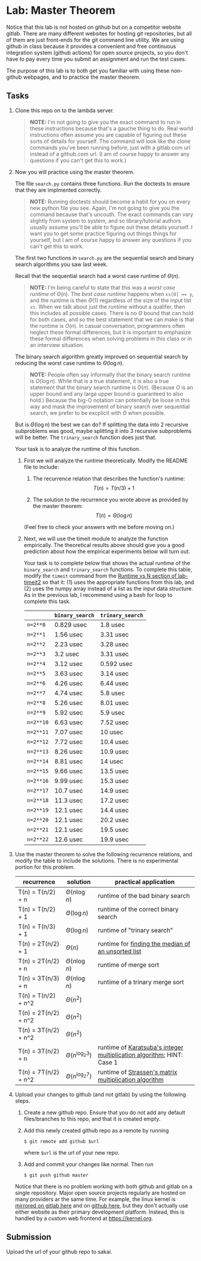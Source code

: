 # Lab: Master Theorem

Notice that this lab is not hosted on github but on a competitor website gitlab.
There are many different websites for hosting git repositories,
but all of them are just front-ends for the git command line utility.
We are using github in class because it provides a convenient and free continuous integration system (github actions) for open source projects,
so you don't have to pay every time you submit an assignment and run the test cases.

The purpose of this lab is to both get you familiar with using these non-github webpages, and to practice the master theorem.

## Tasks

1. Clone this repo on to the lambda server.

    > **NOTE:**
    > I'm not going to give you the exact command to run in these instructions because that's a gauche thing to do.
    > Real world instructions often assume you are capable of figuring out these sorts of details for yourself.
    > The command will look like the clone commands you've been running before, just with a gitlab.com url instead of a github.com url.
    > (I am of course happy to answer any questions if you can't get this to work.)

1. Now you will practice using the master theorem.

    The file `search.py` contains three functions.
    Run the doctests to ensure that they are implmented correctly.

    > **NOTE:**
    > Running doctests should become a habit for you on every new python file you see.
    > Again, I'm not going to give you the command because that's uncouth.
    > The exact commands can vary slightly from system to system,
    > and so library/tutorial authors usually assume you'll be able to figure out these details yourself.
    > I want you to get some practice figuring out things things for yourself,
    > but I am of course happy to answer any questions if you can't get this to work.

    The first two functions in `search.py` are the sequential search and binary search algorithms you saw last week.

    Recall that the sequential search had a worst case runtime of $\Theta(n)$.

    > **NOTE:**
    > I'm being careful to state that this was a *worst case runtime* of $\Theta(n)$.
    > The *best case runtime* happens when `xs[0] == y`,
    > and the runtime is then $\Theta(1)$ regardless of the size of the input list `xs`.
    > When we talk about just the *runtime* without a qualifer,
    > then this includes all possible cases.
    > There is no $\Theta$ bound that can hold for both cases,
    > and so the best statement that we can make is that the runtime is $O(n)$.
    > In casual conversation, programmers often neglect these formal differences,
    > but it is important to emphasize these formal differences when solving problems in this class or in an interview situation.

    The binary search algorithm greatly improved on sequential search by reducing the worst case runtime to $\Theta(\log n)$.

    > **NOTE:**
    > People often say informally that the binary search runtime is $O(\log n)$.
    > While that is a true statement, it is also a true statement that the binary search runtime is $O(n)$.
    > (Because $O$ is an upper bound and any large upper bound is guaranteed to also hold.)
    > Because the big-O notation can potentially be loose in this way and mask the improvement of binary search over sequential search,
    > we prefer to be excplicit with $\Theta$ when possible.

    But is $\Theta(\log n)$ the best we can do?
    If splitting the data into 2 recursive subproblems was good,
    maybe splitting it into 3 recursive subproblems will be better.
    The `trinary_search` function does just that.

    Your task is to analyze the runtime of this function.

    1. First we will analyze the runtime theoretically.
        Modify the README file to include:
    
        1. The recurrence relation that describes the function's runtime:
            $$T(n) = T(n/3) + 1$$

        1. The solution to the recurrence you wrote above as provided by the master theorem:
            $$T(n) = \Theta(\log n)$$

        (Feel free to check your answers with me before moving on.)
    
    1. Next, we will use the timeit module to analyze the function empirically.
        The theoretical results above should give you a good prediction about how the empirical experiments below will turn out.

        Your task is to complete below that shows the actual runtime of the `binary_search` and `trinary_search` functions.
        To complete this table, modify the `timeit` command from the [Runtime vs N section of lab-timeit2](https://github.com/mikeizbicki/lab-timeit2#runtime-vs-n) so that it: (1) uses the appropriate functions from this lab, and (2) uses the numpy array instead of a list as the input data structure.
        As in the previous lab, I recommend using a bash for loop to complete this task.

        |                | `binary_search`           | `trinary_search`      |
        | -------------- | ------------------------- | --------------------- | 
        | `n=2**0`       |     0.829 usec            |        1.8 usec       |
        | `n=2**1`       |      1.56 usec            |       3.31 usec       |
        | `n=2**2`       |      2.23 usec            |       3.28 usec       |
        | `n=2**3`       |       3.2 usec            |       3.31 usec       |
        | `n=2**4`       |      3.12 usec            |      0.592 usec       |
        | `n=2**5`       |      3.63 usec            |       3.14 usec       |
        | `n=2**6`       |      4.26 usec            |       6.44 usec       |
        | `n=2**7`       |      4.74 usec            |        5.8 usec       |
        | `n=2**8`       |      5.26 usec            |       8.01 usec       |
        | `n=2**9`       |      5.92 usec            |        5.9 usec       |
        | `n=2**10`      |      6.63 usec            |       7.52 usec       |
        | `n=2**11`      |      7.07 usec            |         10 usec       |
        | `n=2**12`      |      7.72 usec            |       10.4 usec       |
        | `n=2**13`      |      8.26 usec            |       10.9 usec       |
        | `n=2**14`      |      8.81 usec            |         14 usec       |
        | `n=2**15`      |      9.66 usec            |       13.5 usec       |
        | `n=2**16`      |      9.99 usec            |       15.3 usec       |
        | `n=2**17`      |      10.7 usec            |       14.9 usec       |
        | `n=2**18`      |      11.3 usec            |       17.2 usec       |
        | `n=2**19`      |      12.1 usec            |       14.4 usec       |
        | `n=2**20`      |      12.1 usec            |       20.2 usec       |
        | `n=2**21`      |      12.1 usec            |       19.5 usec       |
        | `n=2**22`      |      12.6 usec            |       19.9 usec       |


1. Use the master theorem to solve the following recurrence relations,
    and modify the table to include the solutions.
    There is no experimental portion for this problem.

    | recurrence           | solution                       | practical application                     |
    | -------------------- | ------------------------------ | ----------------------------------------- |
    | T(n) = T(n/2) + n    | $\Theta(  n \log n          )$ | runtime of the bad binary search          |
    | T(n) = T(n/2) + 1    | $\Theta(  \log n            )$ | runtime of the correct binary search      |
    | T(n) = T(n/3) + 1    | $\Theta(  \log n            )$ | runtime of "trinary search"               |
    | T(n) = 2T(n/2) + 1   | $\Theta(  n                 )$ | runtime for [finding the median of an unsorted list](https://en.wikipedia.org/wiki/Quickselect) |
    | T(n) = 2T(n/2) + n   | $\Theta(  n \log n          )$ | runtime of merge sort                     |
    | T(n) = 3T(n/3) + n   | $\Theta(  n \log n          )$ | runtime of a trinary merge sort           |
    | T(n) = T(n/2) + n^2  | $\Theta(  n^2               )$ |                                           |
    | T(n) = 2T(n/2) + n^2 | $\Theta(  n^2               )$ |                                           |
    | T(n) = 3T(n/2) + n^2 | $\Theta(  n^2               )$ |                                           |
    | T(n) = 3T(n/2) + n   | $\Theta(  n^{\log_2 3}      )$ | runtime of [Karatsuba's integer multiplication algorithm](https://en.wikipedia.org/wiki/Karatsuba_algorithm); HINT: Case 1 |
    | T(n) = 7T(n/2) + n^2 | $\Theta(  n^{\log_2 7}      )$ | runtime of [Strassen's matrix multiplication algorithm](https://en.wikipedia.org/wiki/Strassen_algorithm) |

1. Upload your changes to github (and not gitlab) by using the following steps.

    1. Create a new github repo.
        Ensure that you do not add any default files/branches to this repo, and that it is created empty.

    1. Add this newly created github repo as a remote by running
        ```
        $ git remote add github $url
        ```
        where `$url` is the url of your new repo.

    1. Add and commit your changes like normal.
        Then run
        ```
        $ git push github master
        ```
    
    Notice that there is no problem working with both github and gitlab on a single repository.
    Major open source projects regularly are hosted on many providers ar the same time.
    For example, the linux kernel is [mirrored on gitlab here](https://gitlab.com/linux-kernel/linux) and on [github here](https://github.com/torvalds/linux),
    but they don't actually use either website as their primary development platform.
    Instead, this is handled by a custom web frontend at <https://kernel.org>.

## Submission

Upload the url of your github repo to sakai.
